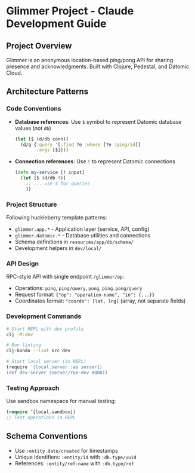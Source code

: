 # Glimmer Project - Claude Development Guide

## Project Overview
Glimmer is an anonymous location-based ping/pong API for sharing presence and acknowledgments. Built with Clojure, Pedestal, and Datomic Cloud.

## Architecture Patterns

### Code Conventions
- **Database references**: Use `$` symbol to represent Datomic database values (not `db`)
  ```clojure
  (let [$ (d/db conn)]
    (d/q {:query '[:find ?e :where [?e :ping/id]]
          :args [$]}))
  ```

- **Connection references**: Use `!` to represent Datomic connections
  ```clojure
  (defn my-service [! input]
    (let [$ (d/db !)]
      ;; ... use $ for queries
      ))
  ```

### Project Structure
Following huckleberry template patterns:
- `glimmer.app.*` - Application layer (service, API, config)
- `glimmer.datomic.*` - Database utilities and connections
- Schema definitions in `resources/app/db/schema/`
- Development helpers in `dev/local/`

### API Design
RPC-style API with single endpoint `/glimmer/op`:
- Operations: `ping`, `ping/query`, `pong`, `ping.pong/query`
- Request format: `{"op": "operation-name", "in": {...}}`
- Coordinates format: `"coords": [lat, lng]` (array, not separate fields)

### Development Commands
```bash
# Start REPL with dev profile
clj -M:dev

# Run linting
clj-kondo --lint src dev

# Start local server (in REPL)
(require '[local.server :as server])
(def dev-server (server/run-dev 8080))
```

### Testing Approach
Use sandbox namespace for manual testing:
```clojure
(require '[local.sandbox])
;; Test operations in REPL
```

## Schema Conventions
- Use `:entity.date/created` for timestamps
- Unique identifiers: `:entity/id` with `:db.type/uuid`
- References: `:entity/ref-name` with `:db.type/ref`
